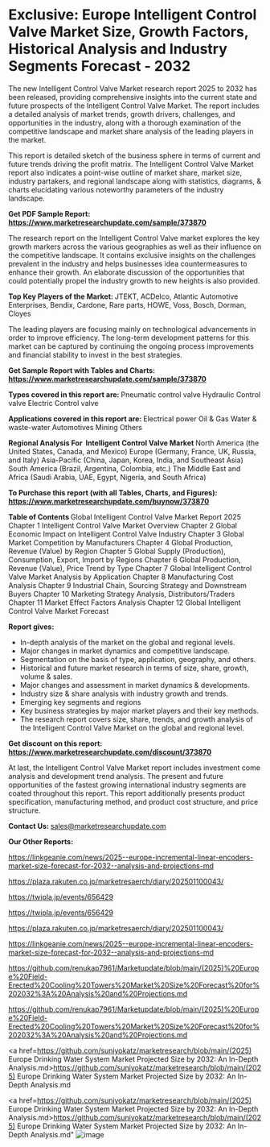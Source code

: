 # Exclusive: Europe Intelligent Control Valve Market Size, Growth Factors, Historical Analysis and Industry Segments Forecast - 2032

The new Intelligent Control Valve Market research report 2025 to 2032 has been released, providing comprehensive insights into the current state and future prospects of the Intelligent Control Valve Market. The report includes a detailed analysis of market trends, growth drivers, challenges, and opportunities in the industry, along with a thorough examination of the competitive landscape and market share analysis of the leading players in the market.

This report is detailed sketch of the business sphere in terms of current and future trends driving the profit matrix. The Intelligent Control Valve Market report also indicates a point-wise outline of market share, market size, industry partakers, and regional landscape along with statistics, diagrams, &amp; charts elucidating various noteworthy parameters of the industry landscape.

<strong><b>Get PDF Sample Report: <a href=https://www.marketresearchupdate.com/sample/373870>https://www.marketresearchupdate.com/sample/373870</a></b></strong>

The research report on the Intelligent Control Valve market explores the key growth markers across the various geographies as well as their influence on the competitive landscape. It contains exclusive insights on the challenges prevalent in the industry and helps businesses idea countermeasures to enhance their growth. An elaborate discussion of the opportunities that could potentially propel the industry growth to new heights is also provided.

<strong><b>Top Key Players of the Market:
</b></strong>JTEKT, ACDelco, Atlantic Automotive Enterprises, Bendix, Cardone, Rare parts, HOWE, Voss, Bosch, Dorman, Cloyes<strong><b>
</b></strong>

The leading players are focusing mainly on technological advancements in order to improve efficiency. The long-term development patterns for this market can be captured by continuing the ongoing process improvements and financial stability to invest in the best strategies.

<strong><b>Get Sample Report with Tables and Charts: <a href=https://www.marketresearchupdate.com/sample/373870>https://www.marketresearchupdate.com/sample/373870</a></b></strong>

<strong><b>Types covered in this report are:
</b></strong>Pneumatic control valve
Hydraulic Control valve
Electric Control valve<strong><b>
</b></strong>

<strong><b>Applications covered in this report are:
</b></strong>Electrical power
Oil & Gas
Water & waste-water
Automotives
Mining
Others<strong><b>
</b></strong>

<strong><b>Regional Analysis For  Intelligent Control Valve Market</b></strong><strong><b>
</b></strong>North America (the United States, Canada, and Mexico)
Europe (Germany, France, UK, Russia, and Italy)
Asia-Pacific (China, Japan, Korea, India, and Southeast Asia)
South America (Brazil, Argentina, Colombia, etc.)
The Middle East and Africa (Saudi Arabia, UAE, Egypt, Nigeria, and South Africa)

<strong><b>To Purchase this report (with all Tables, Charts, and Figures): <a href=https://www.marketresearchupdate.com/buynow/373870>https://www.marketresearchupdate.com/buynow/373870</a></b></strong>

<strong><b>Table of Contents</b></strong><strong><b>
</b></strong>Global Intelligent Control Valve Market Report 2025
Chapter 1 Intelligent Control Valve Market Overview
Chapter 2 Global Economic Impact on Intelligent Control Valve Industry
Chapter 3 Global Market Competition by Manufacturers
Chapter 4 Global Production, Revenue (Value) by Region
Chapter 5 Global Supply (Production), Consumption, Export, Import by Regions
Chapter 6 Global Production, Revenue (Value), Price Trend by Type
Chapter 7 Global Intelligent Control Valve Market Analysis by Application
Chapter 8 Manufacturing Cost Analysis
Chapter 9 Industrial Chain, Sourcing Strategy and Downstream Buyers
Chapter 10 Marketing Strategy Analysis, Distributors/Traders
Chapter 11 Market Effect Factors Analysis
Chapter 12 Global Intelligent Control Valve Market Forecast

<strong><b>Report gives:</b></strong>

- In-depth analysis of the market on the global and regional levels.
- Major changes in market dynamics and competitive landscape.
- Segmentation on the basis of type, application, geography, and others.
- Historical and future market research in terms of size, share, growth, volume &amp; sales.
- Major changes and assessment in market dynamics &amp; developments.
- Industry size &amp; share analysis with industry growth and trends.
- Emerging key segments and regions
- Key business strategies by major market players and their key methods.
- The research report covers size, share, trends, and growth analysis of the Intelligent Control Valve Market on the global and regional level.

<strong><b>Get discount on this report: <a href=https://www.marketresearchupdate.com/discount/373870>https://www.marketresearchupdate.com/discount/373870</a></b></strong>

At last, the Intelligent Control Valve Market report includes investment come analysis and development trend analysis. The present and future opportunities of the fastest growing international industry segments are coated throughout this report. This report additionally presents product specification, manufacturing method, and product cost structure, and price structure.

<strong><b>Contact Us:
</b></strong>sales@marketresearchupdate.com

<strong>Our Other Reports:</strong>

<a href=https://linkgeanie.com/news/2025--europe-incremental-linear-encoders-market-size-forecast-for-2032--analysis-and-projections-md>https://linkgeanie.com/news/2025--europe-incremental-linear-encoders-market-size-forecast-for-2032--analysis-and-projections-md</a>

<a href=https://plaza.rakuten.co.jp/marketresaerch/diary/202501100043/>https://plaza.rakuten.co.jp/marketresaerch/diary/202501100043/</a>

<a href=https://twipla.jp/events/656429>https://twipla.jp/events/656429</a>

<a href=https://twipla.jp/events/656429>https://twipla.jp/events/656429</a>

<a href=https://plaza.rakuten.co.jp/marketresaerch/diary/202501100043/>https://plaza.rakuten.co.jp/marketresaerch/diary/202501100043/</a>

<a href=https://linkgeanie.com/news/2025--europe-incremental-linear-encoders-market-size-forecast-for-2032--analysis-and-projections-md>https://linkgeanie.com/news/2025--europe-incremental-linear-encoders-market-size-forecast-for-2032--analysis-and-projections-md</a>

<a href=https://github.com/renukap7961/Marketupdate/blob/main/(2025)%20Europe%20Field-Erected%20Cooling%20Towers%20Market%20Size%20Forecast%20for%202032%3A%20Analysis%20and%20Projections.md>https://github.com/renukap7961/Marketupdate/blob/main/(2025)%20Europe%20Field-Erected%20Cooling%20Towers%20Market%20Size%20Forecast%20for%202032%3A%20Analysis%20and%20Projections.md</a>

<a href=https://github.com/renukap7961/Marketupdate/blob/main/(2025)%20Europe%20Field-Erected%20Cooling%20Towers%20Market%20Size%20Forecast%20for%202032%3A%20Analysis%20and%20Projections.md>https://github.com/renukap7961/Marketupdate/blob/main/(2025)%20Europe%20Field-Erected%20Cooling%20Towers%20Market%20Size%20Forecast%20for%202032%3A%20Analysis%20and%20Projections.md</a>

<a href=https://github.com/suniyokatz/marketresearch/blob/main/(2025) Europe Drinking Water System Market Projected Size by 2032: An In-Depth Analysis.md>https://github.com/suniyokatz/marketresearch/blob/main/(2025) Europe Drinking Water System Market Projected Size by 2032: An In-Depth Analysis.md</a>

<a href=https://github.com/suniyokatz/marketresearch/blob/main/(2025) Europe Drinking Water System Market Projected Size by 2032: An In-Depth Analysis.md>https://github.com/suniyokatz/marketresearch/blob/main/(2025) Europe Drinking Water System Market Projected Size by 2032: An In-Depth Analysis.md</a>"
![image](https://github.com/user-attachments/assets/d6b5868d-f76a-41b3-bd12-437dd974c2f7)

